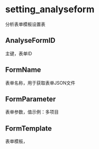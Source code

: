 # setting_analyseform

分析表单模板设置表

## AnalyseFormID

主键，表单ID

## FormName

表单名称，用于获取表单JSON文件

## FormParameter

表单参数，值示例：多项目

## FormTemplate

表单模板，